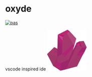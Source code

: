 # oxyde
[![pas](https://img.shields.io/static/v1?&message=ProgressiveApp.Store&color=74b9ff&style=flat&label=Follow%20oxyde%20at)](https://progressiveapp.store/pwa/oxyde)

vscode inspired ide 
<img src = "./oxyde.png"  width= "25%"/>
